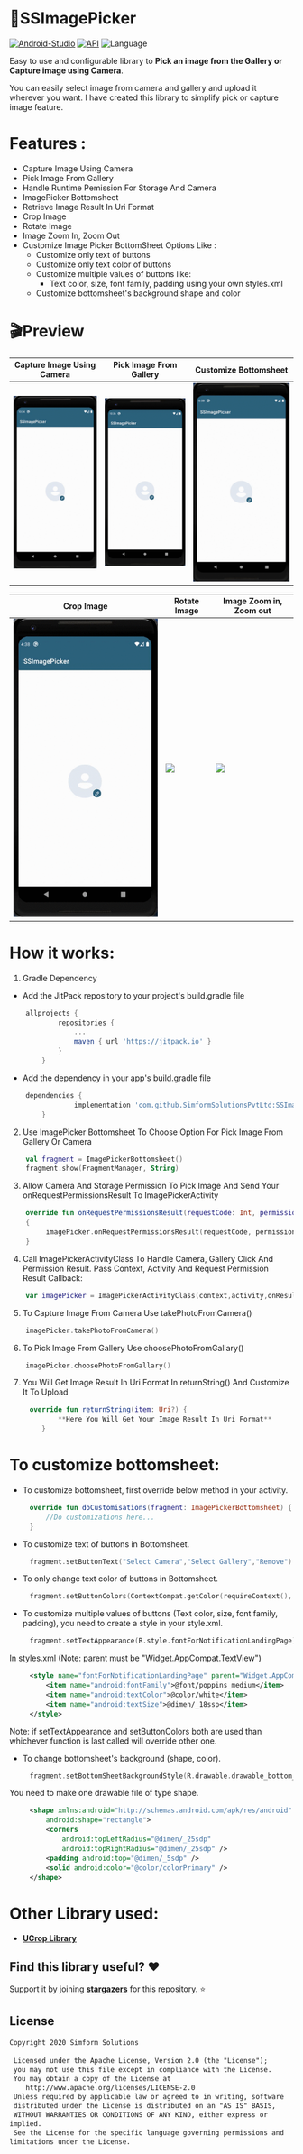 # 📸SSImagePicker 

[![Android-Studio](https://img.shields.io/badge/Android%20Studio-4.0+-orange.svg?style=flat)](https://developer.android.com/studio/)
[![API](https://img.shields.io/badge/API-19%2B-brightgreen.svg?style=flat)](https://android-arsenal.com/api?level=19)
![Language](https://img.shields.io/badge/language-Kotlin-orange.svg)

Easy to use and configurable library to **Pick an image from the Gallery or Capture image using Camera**.

You can easily select image from camera and gallery and upload it wherever you want. I have created this library to simplify pick or capture image feature.

# Features :

* Capture Image Using Camera
* Pick Image From Gallery
* Handle Runtime Pemission For Storage And Camera
* ImagePicker Bottomsheet 
* Retrieve Image Result In Uri Format
* Crop Image
* Rotate Image
* Image Zoom In, Zoom Out
* Customize Image Picker BottomSheet Options Like :
     - Customize only text of buttons
     - Customize only text color of buttons
     - Customize multiple values of buttons like:
          - Text color, size, font family, padding using your own styles.xml
     - Customize bottomsheet's background shape and color


# 🎬Preview

| Capture Image Using Camera | Pick Image From Gallery | Customize Bottomsheet |
|--|--|--|
| ![](Camera.gif) | ![](Gallery.gif) | ![](cutomize_bottomsheet.gif) |

| Crop Image | Rotate Image | Image Zoom in, Zoom out |
|--|--|--|
| ![](crop_image.gif) | ![](Rotate.gif) | ![](Zoom%20in%20Zoom%20Out.gif)

# How it works:

1. Gradle Dependency

- Add the JitPack repository to your project's build.gradle file

```groovy
    allprojects {
    		repositories {
    			...
    			maven { url 'https://jitpack.io' }
    		}
    	}
```
- Add the dependency in your app's build.gradle file

```groovy
    dependencies {
    	        implementation 'com.github.SimformSolutionsPvtLtd:SSImagePicker:-SNAPSHOT'
    	}
```
2. Use ImagePicker Bottomsheet To Choose Option For Pick Image From Gallery Or Camera

```kotlin
    val fragment = ImagePickerBottomsheet()
    fragment.show(FragmentManager, String) 
```
3. Allow Camera And Storage Permission To Pick Image And Send Your onRequestPermissionsResult To ImagePickerActivity

```kotlin
    override fun onRequestPermissionsResult(requestCode: Int, permissions: Array<out String>, grantResults: IntArray) 
    {
         imagePicker.onRequestPermissionsResult(requestCode, permissions, grantResults)
    }
```

4. Call ImagePickerActivityClass To Handle Camera, Gallery Click And Permission Result. Pass Context, Activity And Request Permission Result Callback:

```kotlin
    var imagePicker = ImagePickerActivityClass(context,activity,onResult_Callback)
```
5. To Capture Image From Camera Use takePhotoFromCamera()

```kotlin
    imagePicker.takePhotoFromCamera()
```
6. To Pick Image From Gallery Use choosePhotoFromGallary()

```kotlin
    imagePicker.choosePhotoFromGallary()
```

7. You Will Get Image Result In Uri Format In returnString() And Customize It To Upload 

```kotlin
     override fun returnString(item: Uri?) {
            **Here You Will Get Your Image Result In Uri Format**
        }
```
# To customize bottomsheet:
* To customize bottomsheet, first override below method in your activity.
```kotlin
     override fun doCustomisations(fragment: ImagePickerBottomsheet) {
         //Do customizations here...
     }
```
* To customize text of buttons in Bottomsheet.
```kotlin
     fragment.setButtonText("Select Camera","Select Gallery","Remove")
```
* To only change text color of buttons in Bottomsheet.
```kotlin
     fragment.setButtonColors(ContextCompat.getColor(requireContext(), R.color.colorPrimary))
```
* To customize multiple values of buttons (Text color, size, font family, padding), you need to create a style in your style.xml.
```kotlin
     fragment.setTextAppearance(R.style.fontForNotificationLandingPage)
```
In styles.xml (Note: parent must be "Widget.AppCompat.TextView")
```xml
     <style name="fontForNotificationLandingPage" parent="Widget.AppCompat.TextView">
         <item name="android:fontFamily">@font/poppins_medium</item>
         <item name="android:textColor">@color/white</item>
         <item name="android:textSize">@dimen/_18ssp</item>
     </style>
```
Note: if setTextAppearance and setButtonColors both are used than whichever function is last called will override other one.
* To change bottomsheet's background (shape, color).
```kotlin
     fragment.setBottomSheetBackgroundStyle(R.drawable.drawable_bottom_sheet_dialog)
```
You need to make one drawable file of type shape.
```xml
     <shape xmlns:android="http://schemas.android.com/apk/res/android"
         android:shape="rectangle">
         <corners
             android:topLeftRadius="@dimen/_25sdp"
             android:topRightRadius="@dimen/_25sdp" />
         <padding android:top="@dimen/_5sdp" />
         <solid android:color="@color/colorPrimary" />
     </shape>
```
# Other Library used:
* __[UCrop Library](https://github.com/Yalantis/uCrop)__

## Find this library useful? :heart:
Support it by joining __[stargazers](https://github.com/SimformSolutionsPvtLtd/SSImagePicker/stargazers)__ for this repository. :star:

## License

```
Copyright 2020 Simform Solutions

 Licensed under the Apache License, Version 2.0 (the "License");
 you may not use this file except in compliance with the License.
 You may obtain a copy of the License at
    http://www.apache.org/licenses/LICENSE-2.0
 Unless required by applicable law or agreed to in writing, software
 distributed under the License is distributed on an "AS IS" BASIS,
 WITHOUT WARRANTIES OR CONDITIONS OF ANY KIND, either express or implied.
 See the License for the specific language governing permissions and limitations under the License.
```